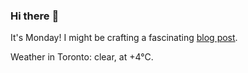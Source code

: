 ### Hi there :wave:

It's Monday! I might be crafting a fascinating [blog post](https://www.benjaminwuethrich.dev).

Weather in Toronto: clear, at +4°C.
